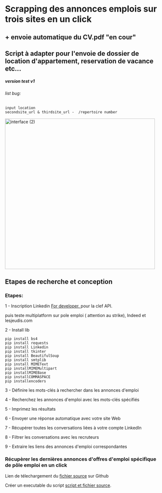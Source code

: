 ﻿<h1>Scrapping des annonces emplois sur trois sites en un click</h1>
<h2> + envoie automatique du CV.pdf "en cour"</h2>
<h2>Script à adapter pour l'envoie de dossier de location d'appartement, reservation de vacance etc...</h2>

<h5>version test v1</h5>
<h6>list bug:</h6>

    input location
    secondsite_url & thirdsite_url -  /repertoire number


<img width="497" alt="interface (2)" src="https://user-images.githubusercontent.com/61543927/226380254-d6010932-0320-433e-8787-03a2085201d6.png">

<h2>Etapes de recherche et conception</h2>

<h3>Etapes:</h3>

<p>1 - Inscription Linkedin <a href="https://developer.linkedin.com/">For developer. </a>pour la clef API.</p>
<p> puis teste multiplatform sur pole emploi ( attention au strike), Indeed et lesjeudis.com</p>

<p>2 - Install lib</p>

    pip install bs4
    pip install requests
    pip install Linkedin
    pip install tkinter 
    pip install BeautifulSoup
    pip install smtplib
    pip install MIMEText
    pip installMIMEMultipart
    pip installMIMEBase
    pip installCOMMASPACE
    pip installencoders

<p>3 - Définire les mots-clés à rechercher dans les annonces d'emploi</p>

<p>4 - Recherchez les annonces d'emploi avec les mots-clés spécifiés</p>

<p>5 - Imprimez les résultats</p>

<p>6 - Envoyer une réponse automatique avec votre site Web</p>

<p>7 - Récupérer toutes les conversations liées à votre compte LinkedIn</p>

<p>8 - Filtrer les conversations avec les recruteurs</p>

<p>9 - Extraire les liens des annonces d'emploi correspondantes</p>


<h3> Récupèrer les dernières annonces d'offres d'emploi spécifique de pôle emploi en un click</h3>

<p>Lien de télechargement du <a href="https://github.com/berru-g/Multiplatform-job-search-and-automatic-response"> fichier source</a> sur Github</p>

<p>Créer un executable du script <a href="https://www.youtube.com/watch?v=Jji2ik_AQOg&t=90s
">script et fichier source</a>.</p>


